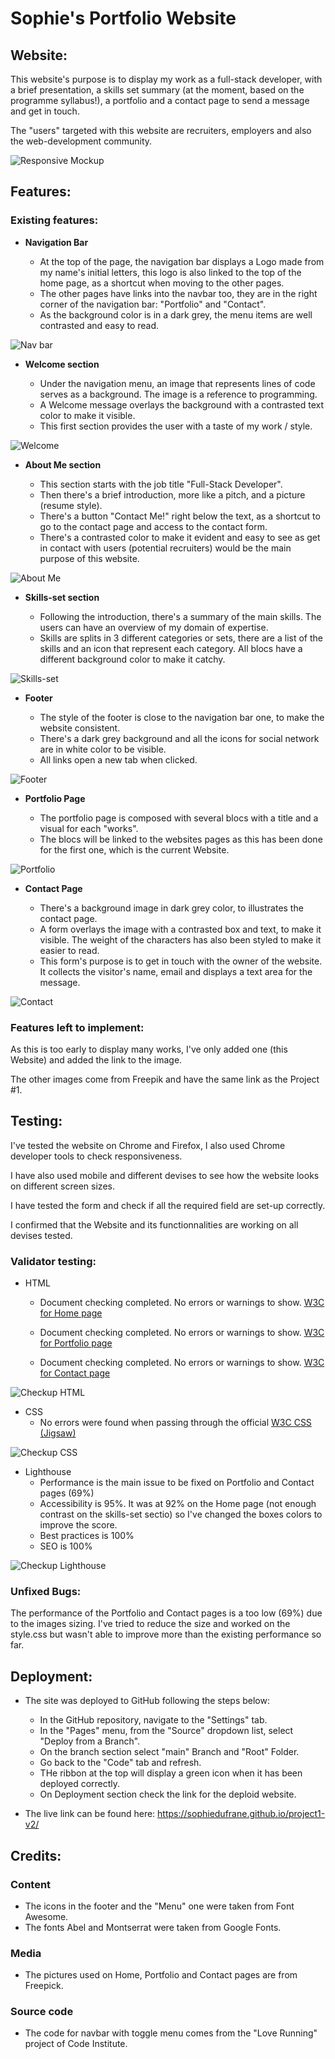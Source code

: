 # Sophie's Portfolio Website

## Website:

This website's purpose is to display my work as a full-stack developer, with a brief presentation, a skills set summary (at the moment, based on the programme syllabus!), a portfolio and a contact page to send a message and get in touch.

The "users" targeted with this website are recruiters, employers and also the web-development community.

![Responsive Mockup](https://github.com/SophieDufrane/project1-v2/blob/main/assets/media/my_website_mockup.png)

## Features:

### Existing features:

- __Navigation Bar__

    - At the top of the page, the navigation bar displays a Logo made from my name's initial letters, this logo is also linked to the top of the home page, as a shortcut when moving to the other pages.
    - The other pages have links into the navbar too, they are in the right corner of the navigation bar: "Portfolio" and "Contact".
    - As the background color is in a dark grey, the menu items are well contrasted and easy to read.

![Nav bar](/../project1-v2/assets/media/my_website_navbar.png)

- __Welcome section__

    - Under the navigation menu, an image that represents lines of code serves as a background. The image is a reference to programming.
    - A Welcome message overlays the background with a contrasted text color to make it visible.
    - This first section provides the user with a taste of my work / style.

![Welcome](/../project1-v2/assets/media/my_website_welcome.png)

- __About Me section__

    - This section starts with the job title "Full-Stack Developer".
    - Then there's a brief introduction, more like a pitch, and a picture (resume style). 
    - There's a button "Contact Me!" right below the text, as a shortcut to go to the contact page and access to the contact form.
    - There's a contrasted color to make it evident and easy to see as get in contact with users (potential recruiters) would be the main purpose of this website.

![About Me](/../project1-v2/assets/media/my_website_about_me.png)

- __Skills-set section__

    - Following the introduction, there's a summary of the main skills. The users can have an overview of my domain of expertise.
    - Skills are splits in 3 different categories or sets, there are a list of the skills and an icon that represent each category. All blocs have a different background color to make it catchy.

![Skills-set](/../project1-v2/assets/media/my_website_skills_set.png)

- __Footer__

    - The style of the footer is close to the navigation bar one, to make the website consistent.
    - There's a dark grey background and all the icons for social network are in white color to be visible.
    - All links open a new tab when clicked.

![Footer](/../project1-v2/assets/media/my_website_footer.png)

- __Portfolio Page__  

    - The portfolio page is composed with several blocs with a title and a visual for each "works".
    - The blocs will be linked to the websites pages as this has been done for the first one, which is the current Website.

![Portfolio](/../project1-v2/assets/media/my_website_portfolio.png)

- __Contact Page__ 

    - There's a background image in dark grey color, to illustrates the contact page.
    - A form overlays the image with a contrasted box and text, to make it visible. The weight of the characters has also been styled to make it easier to read.
    - This form's purpose is to get in touch with the owner of the website. It collects the visitor's name, email and displays a text area for the message.

![Contact](/../project1-v2/assets/media/my_website_contact.png)

### Features left to implement:

As this is too early to display many works, I've only added one (this Website) and added the link to the image. 

The other images come from Freepik and have the same link as the Project #1.

## Testing:

I've tested the website on Chrome and Firefox, I also used Chrome developer tools to check responsiveness.

I have also used mobile and different devises to see how the website looks on different screen sizes.

I have tested the form and check if all the required field are set-up correctly.

I confirmed that the Website and its functionnalities are working on all devises tested.

### Validator testing:

- HTML
  - Document checking completed. No errors or warnings to show. [W3C for Home page](https://validator.w3.org/nu/#textarea)

  - Document checking completed. No errors or warnings to show. [W3C for Portfolio page](https://validator.w3.org/nu/#textarea)

  - Document checking completed. No errors or warnings to show. [W3C for Contact page](https://validator.w3.org/nu/#textarea)

![Checkup HTML](/../project1-v2/assets/media/my_website_home_html_check.png)

- CSS
  - No errors were found when passing through the official [W3C CSS (Jigsaw)](http://jigsaw.w3.org/css-validator/check/referer)

![Checkup CSS](/../project1-v2/assets/media/my_website_css_check.png)

- Lighthouse
    - Performance is the main issue to be fixed on Portfolio and Contact pages (69%)
    - Accessibility is 95%. It was at 92% on the Home page (not enough contrast on the skills-set sectio) so I've changed the boxes colors to improve the score.
    - Best practices is 100%
    - SEO is 100%

![Checkup Lighthouse](/../project1-v2/assets/media/my_website_lighthouse_home.png)

### Unfixed Bugs:

The performance of the Portfolio and Contact pages is a too low (69%) due to the images sizing.
I've tried to reduce the size and worked on the style.css but wasn't able to improve more than the existing performance so far.

## Deployment:
- The site was deployed to GitHub following the steps below:
    - In the GitHub repository, navigate to the "Settings" tab.
    - In the "Pages" menu, from the "Source" dropdown list, select "Deploy from a Branch".
    - On the branch section select "main" Branch and "Root" Folder.
    - Go back to the "Code" tab and refresh.
    - THe ribbon at the top will display a green icon when it has been deployed correctly.
    - On Deployment section check the link for the deploid website.

- The live link can be found here: https://sophiedufrane.github.io/project1-v2/

## Credits:

### Content
- The icons in the footer and the "Menu" one were taken from Font Awesome.
- The fonts Abel and Montserrat were taken from Google Fonts.

### Media
- The pictures used on Home, Portfolio and Contact pages are from Freepick.

### Source code
- The code for navbar with toggle menu comes from the "Love Running" project of Code Institute.